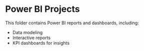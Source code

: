 # Power BI Projects  

This folder contains Power BI reports and dashboards, including:  
- Data modeling  
- Interactive reports  
- KPI dashboards for insights  


